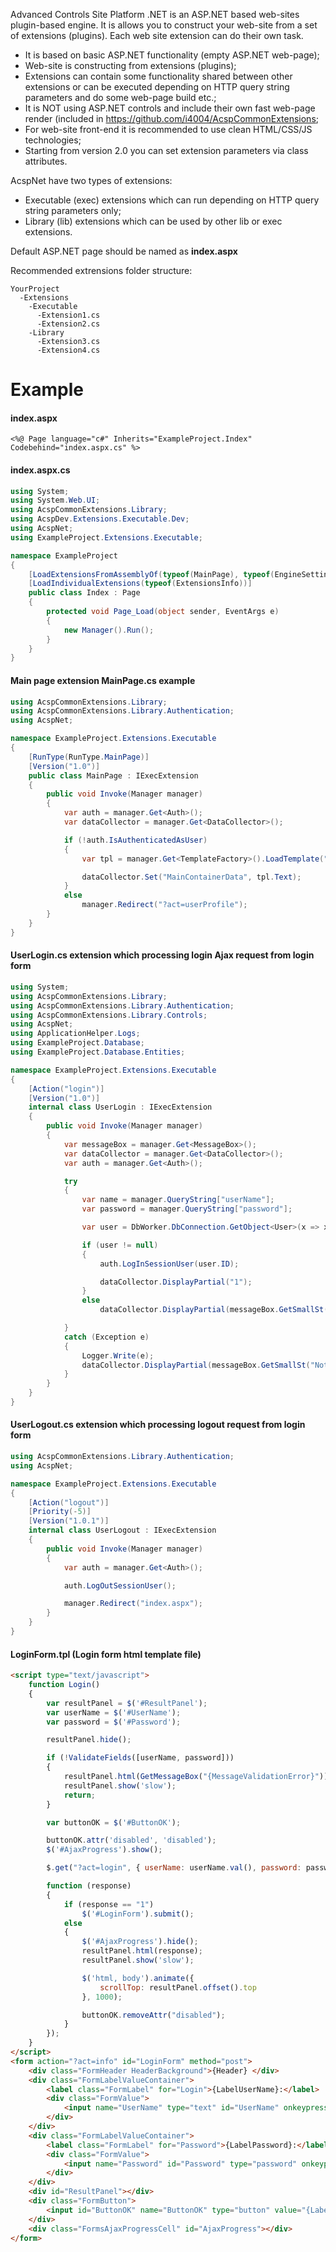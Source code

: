Advanced Controls Site Platform .NET is an ASP.NET based web-sites plugin-based engine.
It is allows you to construct your web-site from a set of extensions (plugins). Each web site extension can do their own task.

* It is based on basic ASP.NET functionality (empty ASP.NET web-page);
* Web-site is constructing from extensions (plugins);
* Extensions can contain some functionality shared between other extensions or can be executed depending on HTTP query string parameters and do some web-page build etc.;
* It is NOT using ASP.NET controls and include their own fast web-page render (included in https://github.com/i4004/AcspCommonExtensions;
* For web-site front-end it is recommended to use clean HTML/CSS/JS technologies;
* Starting from version 2.0 you can set extension parameters via class attributes.

AcspNet have two types of extensions:
* Executable (exec) extensions which can run depending on HTTP query string parameters only;
* Library (lib) extensions which can be used by other lib or exec extensions.

Default ASP.NET page should be named as **index.aspx**

Recommended extrensions folder structure:

```text
YourProject
  -Extensions
    -Executable
      -Extension1.cs
      -Extension2.cs
    -Library
      -Extension3.cs
      -Extension4.cs
```

Example
==

#### index.aspx

```aspx-cs
<%@ Page language="c#" Inherits="ExampleProject.Index" Codebehind="index.aspx.cs" %>
```

#### index.aspx.cs

```csharp
using System;
using System.Web.UI;
using AcspCommonExtensions.Library;
using AcspDev.Extensions.Executable.Dev;
using AcspNet;
using ExampleProject.Extensions.Executable;

namespace ExampleProject
{
	[LoadExtensionsFromAssemblyOf(typeof(MainPage), typeof(EngineSettings))]
	[LoadIndividualExtensions(typeof(ExtensionsInfo))]
	public class Index : Page
	{
		protected void Page_Load(object sender, EventArgs e)
		{
			new Manager().Run();
		}
	}
}
```


#### Main page extension MainPage.cs example

```csharp
using AcspCommonExtensions.Library;
using AcspCommonExtensions.Library.Authentication;
using AcspNet;

namespace ExampleProject.Extensions.Executable
{
	[RunType(RunType.MainPage)]
	[Version("1.0")]
	public class MainPage : IExecExtension
	{
		public void Invoke(Manager manager)
		{
			var auth = manager.Get<Auth>();
			var dataCollector = manager.Get<DataCollector>();

			if (!auth.IsAuthenticatedAsUser)
			{
				var tpl = manager.Get<TemplateFactory>().LoadTemplate("UserLogin/LoginForm.tpl");

				dataCollector.Set("MainContainerData", tpl.Text);
			}
			else
				manager.Redirect("?act=userProfile");
		}
	}
}
```

#### UserLogin.cs extension which processing login Ajax request from login form

```csharp
using System;
using AcspCommonExtensions.Library;
using AcspCommonExtensions.Library.Authentication;
using AcspCommonExtensions.Library.Controls;
using AcspNet;
using ApplicationHelper.Logs;
using ExampleProject.Database;
using ExampleProject.Database.Entities;

namespace ExampleProject.Extensions.Executable
{
	[Action("login")]
	[Version("1.0")]
	internal class UserLogin : IExecExtension
	{
		public void Invoke(Manager manager)
		{
			var messageBox = manager.Get<MessageBox>();
			var dataCollector = manager.Get<DataCollector>();
			var auth = manager.Get<Auth>();

			try
			{
				var name = manager.QueryString["userName"];
				var password = manager.QueryString["password"];

				var user = DbWorker.DbConnection.GetObject<User>(x => x.Name == name && x.Password == password);

				if (user != null)
				{
					auth.LogInSessionUser(user.ID);

					dataCollector.DisplayPartial("1");
				}
				else
					dataCollector.DisplayPartial(messageBox.GetSmallSt("NotifyWrongUserNameOrPassword"));

			}
			catch (Exception e)
			{
				Logger.Write(e);
				dataCollector.DisplayPartial(messageBox.GetSmallSt("NotifyUnexpectedSiteError"));
			}
		}
	}
}
```

#### UserLogout.cs extension which processing logout request from login form

```csharp
using AcspCommonExtensions.Library.Authentication;
using AcspNet;

namespace ExampleProject.Extensions.Executable
{
	[Action("logout")]
	[Priority(-5)]
	[Version("1.0.1")]
	internal class UserLogout : IExecExtension
	{
		public void Invoke(Manager manager)
		{
			var auth = manager.Get<Auth>();

			auth.LogOutSessionUser();

			manager.Redirect("index.aspx");
		}
	}
}
```

#### LoginForm.tpl (Login form html template file)

```html
<script type="text/javascript">
    function Login()
    {
        var resultPanel = $('#ResultPanel');
        var userName = $('#UserName');
        var password = $('#Password');

        resultPanel.hide();

        if (!ValidateFields([userName, password]))
        {
            resultPanel.html(GetMessageBox("{MessageValidationError}"));
            resultPanel.show('slow');
            return;
        }

        var buttonOK = $('#ButtonOK');

        buttonOK.attr('disabled', 'disabled');
        $('#AjaxProgress').show();

        $.get("?act=login", { userName: userName.val(), password: password.val() },

        function (response)
        {
            if (response == "1")
                $('#LoginForm').submit();
            else
            {
                $('#AjaxProgress').hide();
                resultPanel.html(response);
                resultPanel.show('slow');

                $('html, body').animate({
                    scrollTop: resultPanel.offset().top
                }, 1000);

                buttonOK.removeAttr("disabled");
            }
        });
    }
</script>
<form action="?act=info" id="LoginForm" method="post">
    <div class="FormHeader HeaderBackground">{Header} </div>
    <div class="FormLabelValueContainer">
        <label class="FormLabel" for="Login">{LabelUserName}:</label>
        <div class="FormValue">
            <input name="UserName" type="text" id="UserName" onkeypress="ResetInvalidState(this); ClickByEnter(event, 'ButtonOK');" />
        </div>
    </div>
    <div class="FormLabelValueContainer">
        <label class="FormLabel" for="Password">{LabelPassword}:</label>
        <div class="FormValue">
            <input name="Password" id="Password" type="password" onkeypress="ResetInvalidState(this); ClickByEnter(event, 'ButtonOK');" />
        </div>
    </div>
    <div id="ResultPanel"></div>
    <div class="FormButton">
        <input id="ButtonOK" name="ButtonOK" type="button" value="{LabelButtonOK}" onclick="Login()" class="Button" />
    </div>
    <div class="FormsAjaxProgressCell" id="AjaxProgress"></div>
</form>
```
